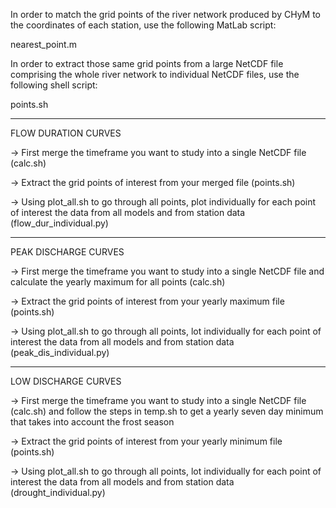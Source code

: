 
In order to match the grid points of the river network produced by CHyM to the coordinates of each station, use the following MatLab script:

nearest_point.m  


In order to extract those same grid points from a large NetCDF file comprising the whole river network to individual NetCDF files, use the following shell script: 

points.sh


_________________________________________________________________________________________________________________________________________________________________


FLOW DURATION CURVES

-> First merge the timeframe you want to study into a single NetCDF file (calc.sh)

-> Extract the grid points of interest from your merged file (points.sh)

-> Using plot_all.sh to go through all points, plot individually for each point of interest the data from all models and from station data (flow_dur_individual.py)


_________________________________________________________________________________________________________________________________________________________________


PEAK DISCHARGE CURVES

-> First merge the timeframe you want to study into a single NetCDF file and calculate the yearly maximum for all points (calc.sh)

-> Extract the grid points of interest from your yearly maximum file (points.sh)

-> Using plot_all.sh to go through all points, lot individually for each point of interest the data from all models and from station data (peak_dis_individual.py)


_________________________________________________________________________________________________________________________________________________________________


LOW DISCHARGE CURVES

-> First merge the timeframe you want to study into a single NetCDF file (calc.sh) and follow the steps in temp.sh to get a yearly seven day minimum that takes into account the frost season

-> Extract the grid points of interest from your yearly minimum file (points.sh)

-> Using plot_all.sh to go through all points, lot individually for each point of interest the data from all models and from station data (drought_individual.py)



